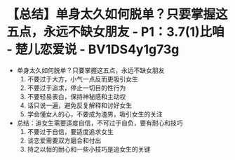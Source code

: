 # 【总结】单身太久如何脱单？只要掌握这五点，永远不缺女朋友 - P1：3.7(1)比咱 - 楚儿恋爱说 - BV1DS4y1g73g

-   单身太久如何脱单？只要掌握这五点，永远不缺女朋友
    1.  不要过于大方，小气一点反而更吸引女生
    2.  不要过于追求，停止一切目的性行为
    3.  不要轻易表白，保持神秘感和主动权
    4.  话只说一遍，避免反复解释和讨好女生
    5.  学会懂女人的心，不要成为渣男，吸引女生的关注
-   总结：追女生需要适度自信，不可过于自负，要有耐心和技巧
    1.  不要过于自信，要适度追求女生
    2.  谈恋爱需要双方磨合和付出
    3.  持之以恒的耐心和一些小技巧是追女生的关键